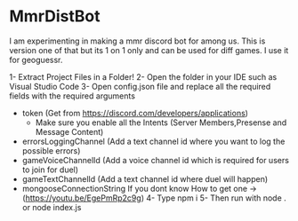# MmrDistBot
I am experimenting in making a mmr discord bot for among us. This is version one of that but its 1 on 1 only and can be used for diff games. I use it for geoguessr.

1- Extract Project Files in a Folder!
2- Open the folder in your IDE such as Visual Studio Code
3- Open config.json file and replace all the required fields with the required arguments
- token (Get from https://discord.com/developers/applications)
  - Make sure you enable all the Intents (Server Members,Presense and Message Content)
- errorsLoggingChannel (Add a text channel id where you want to log the possible errors)
- gameVoiceChannelId (Add a voice channel id which is required for users to join for duel)
- gameTextChannelId (Add a text channel id where duel will happen)
- mongooseConnectionString If you dont know How to get one -> (https://youtu.be/EgePmRp2c9g)
4- Type npm i
5- Then run with node . or node index.js
